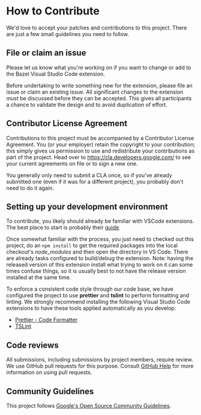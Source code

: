 # How to Contribute

We'd love to accept your patches and contributions to this project. There are
just a few small guidelines you need to follow.

## File or claim an issue

Please let us know what you're working on if you want to change or add to the
Bazel Visual Studio Code extension.

Before undertaking to write something new for the extension, please file an
issue or claim an existing issue. All significant changes to the extension must
be discussed before they can be accepted. This gives all participants a chance
to validate the design and to avoid duplication of effort.

## Contributor License Agreement

Contributions to this project must be accompanied by a Contributor License
Agreement. You (or your employer) retain the copyright to your contribution;
this simply gives us permission to use and redistribute your contributions as
part of the project. Head over to <https://cla.developers.google.com/> to see
your current agreements on file or to sign a new one.

You generally only need to submit a CLA once, so if you've already submitted one
(even if it was for a different project), you probably don't need to do it
again.

## Setting up your development environment

To contribute, you likely should already be familiar with VSCode extensions.
The best place to start is probably their
[guide](https://code.visualstudio.com/api/get-started/your-first-extension).

Once somewhat familiar with the process, you just need to checked out this
project, do an `npm install` to get the required packages into the local
checkout's *node_modules* and then open the directory in VS Code. There are
already tasks configured to build/debug the extension. Note: having the released
version of this extension install what trying to work on it can some times
confuse things, so it is usually best to not have the release version installed
at the same time.

To enforce a consistent code style through our code base, we have configured
the project to use **prettier** and **tslint** to perform formatting and
linting. We strongly recommend installing the following Visual Studio Code
extensions to have these tools applied automatically as you develop:

- [Prettier - Code Formatter](https://marketplace.visualstudio.com/items?itemName=esbenp.prettier-vscode)
- [TSLint](https://marketplace.visualstudio.com/items?itemName=ms-vscode.vscode-typescript-tslint-plugin)

## Code reviews

All submissions, including submissions by project members, require review. We
use GitHub pull requests for this purpose. Consult
[GitHub Help](https://help.github.com/articles/about-pull-requests/) for more
information on using pull requests.

## Community Guidelines

This project follows [Google's Open Source Community
Guidelines](https://opensource.google.com/conduct/).
